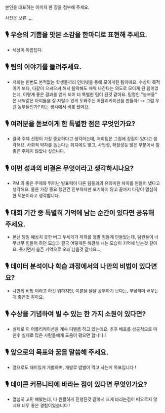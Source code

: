 본인을 대표하는 이미지 한 장을 첨부해 주세요.

사진은 보류..,,,

## 🎙️ 우승의 기쁨을 맛본 소감을 한마디로 표현해 주세요.
- 세상이 아름답다.

## 🎙️ 팀의 이야기를 들려주세요.
- 저희는 한번도 본적없는 학생들끼리 인터넷을 통해 모이게된 팀이에요. 수상이 목적이기 보다, 다같이 으쌰으쌰 해서 탈락해도 배워 나간다는 의도로 모이게 된 팀이었는데, 이렇게 좋은 결과를 얻게 되어 더 특별한 팀이 된것 같아요. 팀명인 "농부들" 은 새싹같은 아이들을 잘 자랄수 있게 도와주는 어플리케이션을 만들자! -> 그럼 우린 농부들인가? 라는 생각에서 비롯 됐어요.
  
## 🎙️ 여러분을 돋보이게 한 특별한 점은 무엇인가요?
- 결국 주제 선정이 가장 중요하다고 생각하는데, 저희팀은 그점에 강점이 있다고 생각해요. 사회적 약자를 돕는다는 취지에도 맞고, 사업성, 확장성등 많은 부분에서 참 좋은 주제지 않았나 싶습니다. 

## 🎙️ 이번 성과의 비결은 무엇이라고 생각하시나요?
- PM 의 좋은 주제와 뛰어난 발표력이 다른 팀들과의 유의미한 차이를 만들어 냈다고 생각해요. 물론 가장 중요 했던건 진부하지만 포기하지 않고 끝까지 다같이 열심히 한 덕분이라고 생각합니다.

## 🎙️ 대회 기간 중 특별히 기억에 남는 순간이 있다면 공유해 주세요.
- 본선 당일 예상치 못한 버그 두세개가 저희를 정말 힘들게 만들었는데, 팀원들이 너무너무 힘들어 하던 모습과 결국 어떻게든 해결해 내는 모습이 기억에 남는것 같아요. 웃기면서 슬픈 기억으로 오래 남을것 같네요...,

## 🎙️ 데이터 분석이나 학습 과정에서의 나만의 비법이 있다면요?
- 나만의 비법 이라고 하긴 뭐하지만, 이론을 달달 공부하기 보다는, 부딪히며 배우는게 좋은것 같아요.

## 🎙️ 수상을 기념하여 빌 수 있는 한 가지 소원이 있다면?
- 실제로 이 어플리케이션을 계속 디벨롭 하고 있는데요, 추후 배포를 성공적으로 마친후 실제로 많은 사람들에게 도움이 됐으면 합니다 !  

## 🎙️ 앞으로의 목표와 꿈을 말씀해 주세요.
- 앞으로도 재미있게 개발하며, 개발로 밥벌어 먹고 사는게 목표입니다 !

## 🎙️ 데이콘 커뮤니티에 바라는 점이 있다면 무엇인가요?
- 열심히 고민 해봤는데, 다 원활하게 진행된것 같아서 크게 바라는점이 떠오르지 않네요 너무 좋은 경험이었습니다 !

